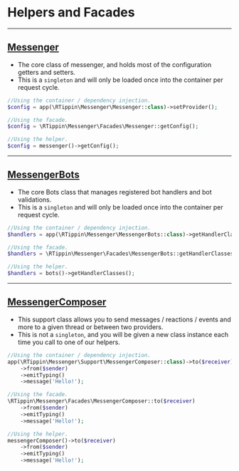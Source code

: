 # Helpers and Facades

---

## [Messenger][link-messenger]

- The core class of messenger, and holds most of the configuration getters and setters.
- This is a `singleton` and will only be loaded once into the container per request cycle.

```php
//Using the container / dependency injection.
$config = app(\RTippin\Messenger\Messenger::class)->setProvider();

//Using the facade.
$config = \RTippin\Messenger\Facades\Messenger::getConfig();

//Using the helper.
$config = messenger()->getConfig();
```

---

## [MessengerBots][link-bots]

- The core Bots class that manages registered bot handlers and bot validations.
- This is a `singleton` and will only be loaded once into the container per request cycle.

```php
//Using the container / dependency injection.
$handlers = app(\RTippin\Messenger\MessengerBots::class)->getHandlerClasses();

//Using the facade.
$handlers = \RTippin\Messenger\Facades\MessengerBots::getHandlerClasses();

//Using the helper.
$handlers = bots()->getHandlerClasses();
```

---

## [MessengerComposer][link-composer]

- This support class allows you to send messages / reactions / events and more to a given thread or between two providers.
- This is not a `singleton`, and you will be given a new class instance each time you call to one of our helpers.

```php
//Using the container / dependency injection.
app(\RTippin\Messenger\Support\MessengerComposer::class)->to($receiver)
    ->from($sender)
    ->emitTyping()
    ->message('Hello!');

//Using the facade.
\RTippin\Messenger\Facades\MessengerComposer::to($receiver)
    ->from($sender)
    ->emitTyping()
    ->message('Hello!');

//Using the helper.
messengerComposer()->to($receiver)
    ->from($sender)
    ->emitTyping()
    ->message('Hello!');
```

[link-messenger]: https://github.com/RTippin/messenger/blob/1.x/src/Messenger.php
[link-bots]: https://github.com/RTippin/messenger/blob/1.x/src/MessengerBots.php
[link-composer]: https://github.com/RTippin/messenger/blob/1.x/src/Support/MessengerComposer.php